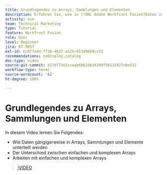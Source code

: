 ```yaml
---
title: Grundlegendes zu Arrays, Sammlungen und Elementen
description: Erfahren Sie, wie in [!DNL Adobe Workfront Fusion]Daten in Arrays, Sammlungen und Elementen organisiert werden können und wie Sie mit einfachen und komplexen Arrays arbeiten können.
activity: use
team: Technical Marketing
type: Tutorial
feature: Workfront Fusion
role: User
level: Beginner
jira: KT-9057
exl-id: 6c8f7a4d-ff38-4b3f-a12b-91349669cc52
recommendations: noDisplay,catalog
doc-type: video
source-git-commit: d17df7162ccaab6b62db34209f50131927c0a532
workflow-type: tm+mt
source-wordcount: '62'
ht-degree: 100%

---
```


# Grundlegendes zu Arrays, Sammlungen und Elementen

In diesem Video lernen Sie Folgendes:

* Wie Daten gängigerweise in Arrays, Sammlungen und Elemente unterteilt werden
* Der Unterschied zwischen einfachen und komplexen Arrays
* Arbeiten mit einfachen und komplexen Arrays

>[!VIDEO](https://video.tv.adobe.com/v/335298/?quality=12&learn=on&enablevpops)
